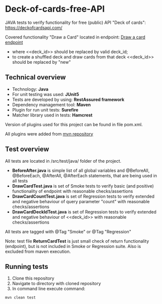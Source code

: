 # Deck-of-cards-free-API
JAVA tests to verify functionality for free (public) API "Deck of cards": https://deckofcardsapi.com/

Covered functionality "Draw a Card" located in endpoint: [Draw a card endpoint](https://deckofcardsapi.com/api/deck/<<deck_id>>/draw/?count=2)
   - where <<deck_id>> should be replaced by valid deck_id; 
   - to create a shuffled deck and draw cards from that deck <<deck_id>> should be replaced by "new"
    
## Technical overview
- Technology: **Java**
- For unit testing was used: **JUnit5**
- Tests are developed by using: **RestAssured framework**
- Dependency management tool: **Maven**
- Plugin for run unit tests: **Surefire**
- Matcher library used in tests: **Hamcrest**

Version of plugins used for this project can be found in file pom.xml.

All plugins were added from [mvn repository](https://mvnrepository.com/)

## Test overview
All tests are located in /src/test/java/ folder of the project.
- **BeforeAfter.java**  is simple list of all global variables and @BeforeAll, @BeforeEach, @AfterAll, @AfterEach statements, that are being used in all tests
- **DrawCardTest.java** is set of Smoke tests to verify basic (and positive) functionality of endpoint with reasonable checks/assertions
- **DrawCardCountTest.java** is set of Regression tests to verify extended and negative behaviour of query parameter "count" with reasonable checks/assertions
- **DrawCardDeckIdTest.java** is set of Regression tests to verify extended and negative behaviour of <<deck_id>> with reasonable checks/assertions

All tests are tagged with @Tag "Smoke" or @Tag "Regression"

Note: test file **ReturnCardTest** is just small check of return functionality (endpoint), but is not included in Smoke or Regression suite. Also is excluded from maven execution.

## Running tests
1. Clone this repository
2. Navigate to directory with cloned repository
3. In command line execute command:
```
mvn clean test
```
